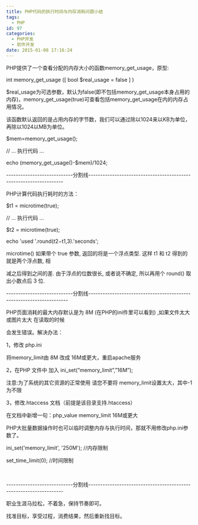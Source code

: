 ```yaml
---
title: PHP代码的执行时间与内存消耗问题小结
tags:
  - PHP
id: 97
categories:
  - PHP开发
  - 软件开发
date: 2015-01-08 17:16:24
---
```


PHP提供了一个查看分配的内存大小的函数memory_get_usage，原型:

int memory_get_usage ([ bool $real_usage = false ] )

$real_usage为可选参数，默认为false(即不包括memory_get_usage本身占用的内存)，memory_get_usage(true)可查看包括memory_get_usage在内的内存占用情况。

该函数默认返回的是占用内存的字节数，我们可以通过除以1024来以KB为单位，再除以1024以MB为单位。

$mem=memory_get_usage();

// ... 执行代码 ...&nbsp;

echo (memory_get_usage()-$mem)/1024;

----------------------------分割线-------------------------------------------------------------------

PHP计算代码执行耗时的方法：

$t1 = microtime(true);&nbsp;

// ... 执行代码 ...&nbsp;

$t2 = microtime(true);&nbsp;

echo 'used '.round($t2-$t1,3).'seconds';&nbsp;

microtime() 如果带个 true 参数, 返回的将是一个浮点类型. 这样 t1 和 t2 得到的就是两个浮点数, 相

减之后得到之间的差. 由于浮点的位数很长, 或者说不确定, 所以再用个 round() 取出小数点后 3 位.&nbsp;

----------------------------分割线---------------------------------------------------------------------

PHP页面消耗的最大内存默认是为 8M (在PHP的ini件里可以看到) ,如果文件太大 或图片太大 在读取的时候

会发生错误。解决办法：

1，修改 php.ini

将memory_limit由 8M 改成 16M或更大，重启apache服务

2，在PHP 文件中 加入 ini_set(&rdquo;memory_limit&rdquo;,&rdquo;16M&rdquo;);

注意:为了系统的其它资源的正常使用 请您不要将 memory_limit设置太大，其中-1为不限

3，修改.htaccess 文档（前提是该目录支持.htaccess）

在文档中新增一句：php_value memory_limit 16M或更大

PHP大批量数据操作时也可以临时调整内存与执行时间，那就不用修改php.ini参数了。

ini_set('memory_limit', '250M'); //内存限制&nbsp;

set_time_limit(0); //时间限制

&nbsp;

----------------------------分割线-------------------------------------------------------------------

职业生涯马拉松，不着急，保持节奏即可。

找准目标，享受过程，消费结果，然后重新找目标。